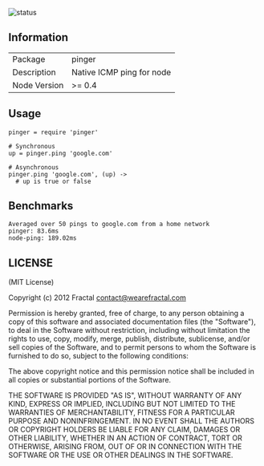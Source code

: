 ![status](https://secure.travis-ci.org/wearefractal/pinger.png?branch=master)

## Information

<table>
<tr> 
<td>Package</td><td>pinger</td>
</tr>
<tr>
<td>Description</td>
<td>Native ICMP ping for node</td>
</tr>
<tr>
<td>Node Version</td>
<td>>= 0.4</td>
</tr>
</table>

## Usage

```coffee-script
pinger = require 'pinger'

# Synchronous
up = pinger.ping 'google.com'

# Asynchronous
pinger.ping 'google.com', (up) ->
  # up is true or false
```

## Benchmarks

```
Averaged over 50 pings to google.com from a home network
pinger: 83.6ms
node-ping: 189.02ms
```

## LICENSE

(MIT License)

Copyright (c) 2012 Fractal <contact@wearefractal.com>

Permission is hereby granted, free of charge, to any person obtaining
a copy of this software and associated documentation files (the
"Software"), to deal in the Software without restriction, including
without limitation the rights to use, copy, modify, merge, publish,
distribute, sublicense, and/or sell copies of the Software, and to
permit persons to whom the Software is furnished to do so, subject to
the following conditions:

The above copyright notice and this permission notice shall be
included in all copies or substantial portions of the Software.

THE SOFTWARE IS PROVIDED "AS IS", WITHOUT WARRANTY OF ANY KIND,
EXPRESS OR IMPLIED, INCLUDING BUT NOT LIMITED TO THE WARRANTIES OF
MERCHANTABILITY, FITNESS FOR A PARTICULAR PURPOSE AND
NONINFRINGEMENT. IN NO EVENT SHALL THE AUTHORS OR COPYRIGHT HOLDERS BE
LIABLE FOR ANY CLAIM, DAMAGES OR OTHER LIABILITY, WHETHER IN AN ACTION
OF CONTRACT, TORT OR OTHERWISE, ARISING FROM, OUT OF OR IN CONNECTION
WITH THE SOFTWARE OR THE USE OR OTHER DEALINGS IN THE SOFTWARE.
